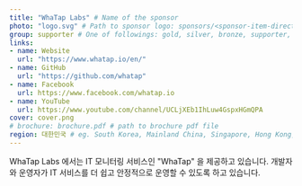```yaml
---
title: "WhaTap Labs" # Name of the sponsor
photo: "logo.svg" # Path to sponsor logo: sponsors/<sponsor-item-directory>/logo.png
group: supporter # One of followings: gold, silver, bronze, supporter, infra, record, videoi18n, swag, partner
links:
- name: Website
  url: "https://www.whatap.io/en/"
- name: GitHub
  url: "https://github.com/whatap"
- name: Facebook
  url: https://www.facebook.com/whatap.io
- name: YouTube
  url: https://www.youtube.com/channel/UCLjXEb1IhLuw4GspxHGmQPA
cover: cover.png
# brochure: brochure.pdf # path to brochure pdf file
region: 대한민국 # eg. South Korea, Mainland China, Singapore, Hong Kong, Taiwan ...
---
```


WhaTap Labs 에서는 IT 모니터링 서비스인 "WhaTap" 을 제공하고 있습니다.
개발자와 운영자가 IT 서비스를 더 쉽고 안정적으로 운영할 수 있도록 하고 있습니다.